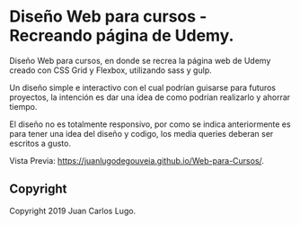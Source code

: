 # Diseño Web para cursos - Recreando página de Udemy.

Diseño Web para cursos, en donde se recrea la página web de Udemy creado con CSS Grid y Flexbox, utilizando sass y gulp.

Un diseño simple e interactivo con el cual podrían guisarse para futuros proyectos, la intención es dar una idea de como podrían realizarlo y ahorrar tiempo.

El diseño no es totalmente responsivo, por como se indica anteriormente es para tener una idea del diseño y codigo, los media queries deberan ser escritos a gusto.

Vista Previa: https://juanlugodegouveia.github.io/Web-para-Cursos/.

## Copyright

Copyright 2019 Juan Carlos Lugo.
